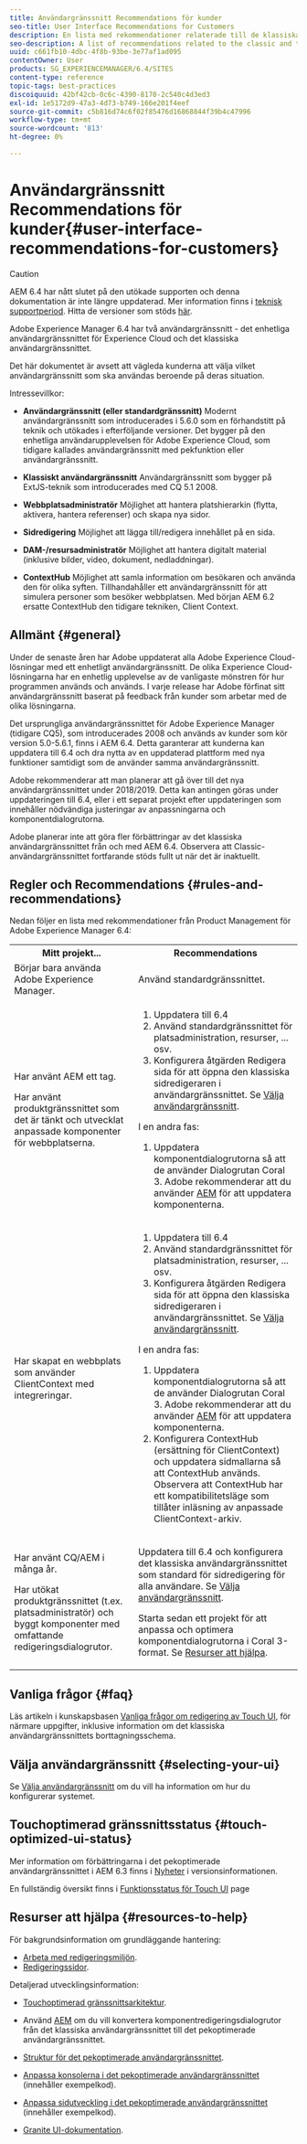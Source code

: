 ```yaml
---
title: Användargränssnitt Recommendations för kunder
seo-title: User Interface Recommendations for Customers
description: En lista med rekommendationer relaterade till de klassiska och pekoptimerade användargränssnitten.
seo-description: A list of recommendations related to the classic and touch-optimized user interfaces.
uuid: c661fb10-4dbc-4f8b-93be-3e77af1ad095
contentOwner: User
products: SG_EXPERIENCEMANAGER/6.4/SITES
content-type: reference
topic-tags: best-practices
discoiquuid: 42bf42cb-0c6c-4390-8170-2c540c4d3ed3
exl-id: 1e5172d9-47a3-4d73-b749-166e201f4eef
source-git-commit: c5b816d74c6f02f85476d16868844f39b4c47996
workflow-type: tm+mt
source-wordcount: '813'
ht-degree: 0%

---
```


# Användargränssnitt Recommendations för kunder{#user-interface-recommendations-for-customers}

>[!CAUTION]
>
>AEM 6.4 har nått slutet på den utökade supporten och denna dokumentation är inte längre uppdaterad. Mer information finns i [teknisk supportperiod](https://helpx.adobe.com/support/programs/eol-matrix.html). Hitta de versioner som stöds [här](https://experienceleague.adobe.com/docs/).

Adobe Experience Manager 6.4 har två användargränssnitt - det enhetliga användargränssnittet för Experience Cloud och det klassiska användargränssnittet.

Det här dokumentet är avsett att vägleda kunderna att välja vilket användargränssnitt som ska användas beroende på deras situation.

Intressevillkor:

* **Användargränssnitt (eller standardgränssnitt)**
Modernt användargränssnitt som introducerades i 5.6.0 som en förhandstitt på teknik och utökades i efterföljande versioner. Det bygger på den enhetliga användarupplevelsen för Adobe Experience Cloud, som tidigare kallades användargränssnitt med pekfunktion eller användargränssnitt.

* **Klassiskt användargränssnitt**
Användargränssnitt som bygger på ExtJS-teknik som introducerades med CQ 5.1 2008.

* **Webbplatsadministratör**
Möjlighet att hantera platshierarkin (flytta, aktivera, hantera referenser) och skapa nya sidor.

* **Sidredigering**
Möjlighet att lägga till/redigera innehållet på en sida.

* **DAM-/resursadministratör**
Möjlighet att hantera digitalt material (inklusive bilder, video, dokument, nedladdningar).

* **ContextHub**
Möjlighet att samla information om besökaren och använda den för olika syften. Tillhandahåller ett användargränssnitt för att simulera personer som besöker webbplatsen. Med början AEM 6.2 ersatte ContextHub den tidigare tekniken, Client Context.

## Allmänt {#general}

Under de senaste åren har Adobe uppdaterat alla Adobe Experience Cloud-lösningar med ett enhetligt användargränssnitt. De olika Experience Cloud-lösningarna har en enhetlig upplevelse av de vanligaste mönstren för hur programmen används och används. I varje release har Adobe förfinat sitt användargränssnitt baserat på feedback från kunder som arbetar med de olika lösningarna.

Det ursprungliga användargränssnittet för Adobe Experience Manager (tidigare CQ5), som introducerades 2008 och används av kunder som kör version 5.0-5.6.1, finns i AEM 6.4. Detta garanterar att kunderna kan uppdatera till 6.4 och dra nytta av en uppdaterad plattform med nya funktioner samtidigt som de använder samma användargränssnitt.

Adobe rekommenderar att man planerar att gå över till det nya användargränssnittet under 2018/2019. Detta kan antingen göras under uppdateringen till 6.4, eller i ett separat projekt efter uppdateringen som innehåller nödvändiga justeringar av anpassningarna och komponentdialogrutorna.

Adobe planerar inte att göra fler förbättringar av det klassiska användargränssnittet från och med AEM 6.4. Observera att Classic-användargränssnittet fortfarande stöds fullt ut när det är inaktuellt.

## Regler och Recommendations {#rules-and-recommendations}

Nedan följer en lista med rekommendationer från Product Management för Adobe Experience Manager 6.4:

<table> 
 <tbody> 
  <tr> 
   <th>Mitt projekt...</th> 
   <th>Recommendations</th> 
  </tr> 
  <tr> 
   <td>Börjar bara använda Adobe Experience Manager.</td> 
   <td>Använd standardgränssnittet.</td> 
  </tr> 
  <tr> 
   <td><p>Har använt AEM ett tag.</p> <p>Har använt produktgränssnittet som det är tänkt och utvecklat anpassade komponenter för webbplatserna.<br /> </p> </td> 
   <td> 
    <ol> 
     <li>Uppdatera till 6.4</li> 
     <li>Använd standardgränssnittet för platsadministration, resurser, ... osv.<br /> </li> 
     <li>Konfigurera åtgärden Redigera sida för att öppna den klassiska sidredigeraren i användargränssnittet. Se <a href="#selecting-your-ui">Välja användargränssnitt</a>.</li> 
    </ol> <p>I en andra fas:</p> 
    <ol> 
     <li>Uppdatera komponentdialogrutorna så att de använder Dialogrutan Coral 3. Adobe rekommenderar att du använder <a href="/help/sites-developing/modernization-tools.md">AEM</a> för att uppdatera komponenterna.</li> 
    </ol> </td> 
  </tr> 
  <tr> 
   <td>Har skapat en webbplats som använder ClientContext med integreringar.<br /> </td> 
   <td> 
    <ol> 
     <li>Uppdatera till 6.4</li> 
     <li>Använd standardgränssnittet för platsadministration, resurser, ... osv.</li> 
     <li>Konfigurera åtgärden Redigera sida för att öppna den klassiska sidredigeraren i användargränssnittet. Se <a href="#selecting-your-ui">Välja användargränssnitt</a>.</li> 
    </ol> <p>I en andra fas:</p> 
    <ol> 
     <li>Uppdatera komponentdialogrutorna så att de använder Dialogrutan Coral 3. Adobe rekommenderar att du använder <a href="/help/sites-developing/modernization-tools.md">AEM</a> för att uppdatera komponenterna.</li> 
     <li>Konfigurera ContextHub (ersättning för ClientContext) och uppdatera sidmallarna så att ContextHub används. Observera att ContextHub har ett kompatibilitetsläge som tillåter inläsning av anpassade ClientContext-arkiv.</li> 
    </ol> </td> 
  </tr> 
  <tr> 
   <td><p>Har använt CQ/AEM i många år.</p> <p>Har utökat produktgränssnittet (t.ex. platsadministratör) och byggt komponenter med omfattande redigeringsdialogrutor.</p> </td> 
   <td><p>Uppdatera till 6.4 och konfigurera det klassiska användargränssnittet som standard för sidredigering för alla användare. Se <a href="#selecting-your-ui">Välja användargränssnitt</a>.</p> <p>Starta sedan ett projekt för att anpassa och optimera komponentdialogrutorna i Coral 3-format. Se <a href="#resources-to-help">Resurser att hjälpa</a>.<br /> </p> </td> 
  </tr> 
 </tbody> 
</table>

## Vanliga frågor {#faq}

Läs artikeln i kunskapsbasen [Vanliga frågor om redigering av Touch UI](https://helpx.adobe.com/experience-manager/kb/index/touchui_faq.html), för närmare uppgifter, inklusive information om det klassiska användargränssnittets borttagningsschema.

## Välja användargränssnitt {#selecting-your-ui}

Se [Välja användargränssnitt](/help/sites-authoring/select-ui.md) om du vill ha information om hur du konfigurerar systemet.

## Touchoptimerad gränssnittsstatus {#touch-optimized-ui-status}

Mer information om förbättringarna i det pekoptimerade användargränssnittet i AEM 6.3 finns i [Nyheter](/help/release-notes/release-notes.md#what-s-new) i versionsinformationen.

En fullständig översikt finns i [Funktionsstatus för Touch UI](/help/release-notes/touch-ui-features-status.md) page

## Resurser att hjälpa {#resources-to-help}

För bakgrundsinformation om grundläggande hantering:

* [Arbeta med redigeringsmiljön](/help/sites-authoring/home.md).
* [Redigeringssidor](/help/sites-authoring/author-environment-tools.md).

Detaljerad utvecklingsinformation:

* [Touchoptimerad gränssnittsarkitektur](/help/sites-developing/touch-ui-concepts.md).
* Använd [AEM](/help/sites-developing/modernization-tools.md) om du vill konvertera komponentredigeringsdialogrutor från det klassiska användargränssnittet till det pekoptimerade användargränssnittet.

* [Struktur för det pekoptimerade användargränssnittet](/help/sites-developing/touch-ui-structure.md).

* [Anpassa konsolerna i det pekoptimerade användargränssnittet](/help/sites-developing/customizing-consoles-touch.md) (innehåller exempelkod).

* [Anpassa sidutveckling i det pekoptimerade användargränssnittet](/help/sites-developing/customizing-page-authoring-touch.md) (innehåller exempelkod).

* [Granite UI-dokumentation](https://helpx.adobe.com/experience-manager/6-4/sites/developing/using/reference-materials/granite-ui/api/index.html).
